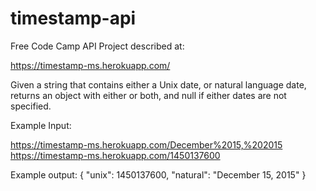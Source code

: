 # timestamp-api

Free Code Camp API Project described at:

https://timestamp-ms.herokuapp.com/

Given a string that contains either a Unix date, or natural language date,
returns an object with either or both, and null if either dates are not specified.

Example Input:

https://timestamp-ms.herokuapp.com/December%2015,%202015
https://timestamp-ms.herokuapp.com/1450137600

Example output:
{ "unix": 1450137600, "natural": "December 15, 2015" }
